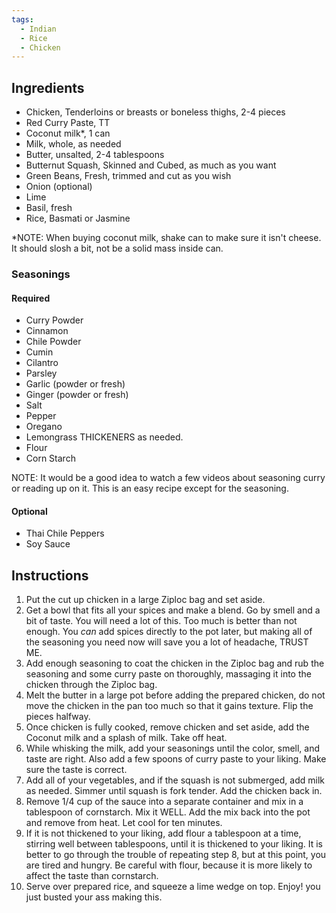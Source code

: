 ```yaml
---
tags:
  - Indian
  - Rice
  - Chicken
---
```

## Ingredients

- Chicken, Tenderloins or breasts or boneless thighs, 2-4 pieces
- Red Curry Paste, TT
- Coconut milk*, 1 can 
- Milk, whole, as needed
- Butter, unsalted, 2-4 tablespoons
- Butternut Squash, Skinned and Cubed, as much as you want
- Green Beans, Fresh, trimmed and cut as you wish
- Onion (optional)
- Lime
- Basil, fresh
- Rice, Basmati or Jasmine

*NOTE: When buying coconut milk, shake can to make sure it isn't cheese. It should slosh a bit, not be a solid mass inside can.
### Seasonings 
#### Required	
- Curry Powder
- Cinnamon
- Chile Powder
- Cumin
- Cilantro
- Parsley
- Garlic (powder or fresh)
- Ginger (powder or fresh)
- Salt
- Pepper
- Oregano
- Lemongrass
THICKENERS as needed.
- Flour
- Corn Starch

NOTE: It would be a good idea to watch a few videos about seasoning curry or reading up on it. This is an easy recipe except for the seasoning.
#### Optional
- Thai Chile Peppers
- Soy Sauce

## Instructions

1. Put the cut up chicken in a large Ziploc bag and set aside.
2. Get a bowl that fits all your spices and make a blend. Go by smell and a bit of taste. You will need a lot of this. Too much is better than not enough. You *can* add spices directly to the pot later, but making all of the seasoning you need now will save you a lot of headache, TRUST ME.
3. Add enough seasoning to coat the chicken in the Ziploc bag and rub the seasoning and some curry paste on thoroughly, massaging it into the chicken through the Ziploc bag.
4. Melt the butter in a large pot before adding the prepared chicken, do not move the chicken in the pan too much so that it gains texture. Flip the pieces halfway.
5. Once chicken is fully cooked, remove chicken and set aside, add the Coconut milk and a splash of milk. Take off heat.
6. While whisking the milk, add your seasonings until the color, smell, and taste are right. Also add a few spoons of curry paste to your liking. Make sure the taste is correct.
7. Add all of your vegetables, and if the squash is not submerged, add milk as needed. Simmer until squash is fork tender. Add the chicken back in.
8. Remove 1/4 cup of the sauce into a separate container and mix in a tablespoon of cornstarch. Mix it WELL. Add the mix back into the pot and remove from heat. Let cool for ten minutes.
9. If it is not thickened to your liking, add flour a tablespoon at a time, stirring well between tablespoons, until it is thickened to your liking. It is better to go through the trouble of repeating step 8, but at this point, you are tired and hungry. Be careful with flour, because it is more likely to affect the taste than cornstarch.
10. Serve over prepared rice, and squeeze a lime wedge on top. Enjoy! you just busted your ass making this.
